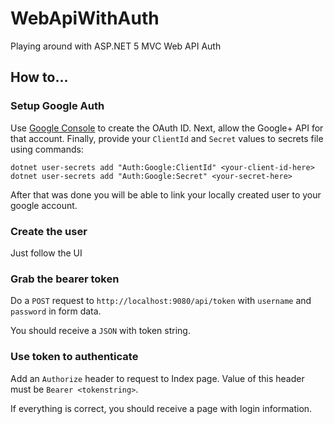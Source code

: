 # WebApiWithAuth
Playing around with ASP.NET 5 MVC Web API Auth

## How to...

### Setup Google Auth
Use [Google Console](https://console.developers.google.com/apis/dashboard) to create the OAuth ID. Next, allow the Google+ API for that account. Finally, provide your `ClientId` and `Secret` values to secrets file using commands:

```
dotnet user-secrets add "Auth:Google:ClientId" <your-client-id-here>
dotnet user-secrets add "Auth:Google:Secret" <your-secret-here>
```

After that was done you will be able to link your locally created user to your google account.

### Create the user
Just follow the UI

### Grab the bearer token
Do a `POST` request to `http://localhost:9080/api/token` with `username` and `password` in form data.

You should receive a `JSON` with token string.

### Use token to authenticate
Add an `Authorize` header to request to Index page. Value of this header must be `Bearer <tokenstring>`.

If everything is correct, you should receive a page with login information.
